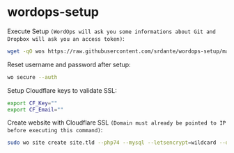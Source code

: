 # wordops-setup

Execute Setup `(WordOps will ask you some informations about Git and Dropbox will ask you an access token)`:

```sh
wget -qO wos https://raw.githubusercontent.com/srdante/wordops-setup/master/setup.sh && sudo bash wos
```

Reset username and password after setup:

```sh
wo secure --auth
```

Setup Cloudflare keys to validate SSL:

```sh
export CF_Key=""
export CF_Email=""
```

Create website with Cloudflare SSL `(Domain must already be pointed to IP before executing this command)`:

```sh
sudo wo site create site.tld --php74 --mysql --letsencrypt=wildcard --dns=dns_cf
```
